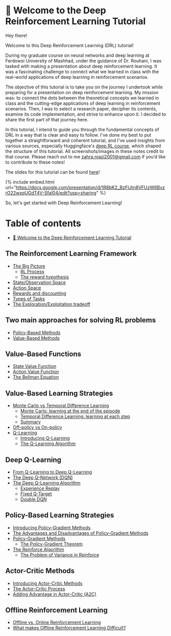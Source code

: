 # 👋 Welcome to the Deep Reinforcement Learning Tutorial

Hey there!

Welcome to this Deep Reinforcement Learning (DRL) tutorial!

During my graduate course on neural networks and deep learning at Ferdowsi University of Mashhad, under the guidance of Dr. Rouhani, I was tasked with making a presentation about deep reinforcement learning. It was a fascinating challenge to connect what we learned in class with the real-world applications of deep learning in reinforcement scenarios.

The objective of this tutorial is to take you on the journey I undertook while preparing for a presentation on deep reinforcement learning. My mission was: to connect the dots between the theoretical concepts we learned in class and the cutting-edge applications of deep learning in reinforcement scenarios. Then, I was to select a research paper, decipher its contents, examine its code implementation, and strive to enhance upon it. I decided to share the first part of that journey here.

In this tutorial, I intend to guide you through the fundamental concepts of DRL in a way that is clear and easy to follow. I've done my best to put together a straightforward and coherent tutorial, and I've used insights from various sources, especially Huggingface's [deep RL course](https://simoninithomas.github.io/deep-rl-course/), which shaped the structure of this tutorial. All screenshots/images in these notes credit to that course. Please reach out to me [zahra.niazi2001@gmail.com](mailto:zahra.niazi2001@gmail.com) if you’d like to contribute to these notes!

The slides for this tutorial can be found [here](https://docs.google.com/presentation/d/1R8bK2\_BzFIJtn8VFUzW6BvzrO22wxqUGdT4V-Sfal04/edit?usp=drive\_link)!

{% include embed.html url="https://docs.google.com/presentation/d/1R8bK2_BzFIJtn8VFUzW6BvzrO22wxqUGdT4V-Sfal04/edit?usp=sharing" %}

So, let's get started with Deep Reinforcement Learning!



# Table of contents

* [👋 Welcome to the Deep Reinforcement Learning Tutorial](README.md)

## The Reinforcement Learning Framework

* [The Big Picture](deep-rl-tutorial/the-reinforcement-learning-framework/the-big-picture/README.md)
  * [RL Process](deep-rl-tutorial/the-reinforcement-learning-framework/the-big-picture/rl-process.md)
  * [The reward hypothesis](deep-rl-tutorial/the-reinforcement-learning-framework/the-big-picture/the-reward-hypothesis.md)
* [State/Observation Space](deep-rl-tutorial/the-reinforcement-learning-framework/state-observation-space.md)
* [Action Space](deep-rl-tutorial/the-reinforcement-learning-framework/action-space.md)
* [Rewards and discounting](deep-rl-tutorial/the-reinforcement-learning-framework/rewards-and-discounting.md)
* [Types of Tasks](deep-rl-tutorial/the-reinforcement-learning-framework/types-of-tasks.md)
* [The Exploration/Exploitation tradeoff](deep-rl-tutorial/the-reinforcement-learning-framework/the-exploration-exploitation-tradeoff.md)

## Two main approaches for solving RL problems

* [Policy-Based Methods](deep-rl-tutorial/two-main-approaches-for-solving-rl-problems/policy-based-methods.md)
* [Value-Based Methods](deep-rl-tutorial/two-main-approaches-for-solving-rl-problems/value-based-methods.md)

## Value-Based Functions

* [State Value Function](deep-rl-tutorial/value-based-functions/state-value-function.md)
* [Action Value Function](deep-rl-tutorial/value-based-functions/action-value-function.md)
* [The Bellman Equation](deep-rl-tutorial/value-based-functions/the-bellman-equation.md)

## Value-Based Learning Strategies

* [Monte Carlo vs Temporal Difference Learning](deep-rl-tutorial/value-based-learning-strategies/monte-carlo-vs-temporal-difference-learning/README.md)
  * [Monte Carlo: learning at the end of the episode](deep-rl-tutorial/value-based-learning-strategies/monte-carlo-vs-temporal-difference-learning/monte-carlo-learning-at-the-end-of-the-episode.md)
  * [Temporal Difference Learning: learning at each step](deep-rl-tutorial/value-based-learning-strategies/monte-carlo-vs-temporal-difference-learning/temporal-difference-learning-learning-at-each-step.md)
  * [Summary](deep-rl-tutorial/value-based-learning-strategies/monte-carlo-vs-temporal-difference-learning/summary.md)
* [Off-policy vs On-policy](deep-rl-tutorial/value-based-learning-strategies/off-policy-vs-on-policy.md)
* [Q-Learning](deep-rl-tutorial/value-based-learning-strategies/q-learning/README.md)
  * [Introducing Q-Learning](deep-rl-tutorial/value-based-learning-strategies/q-learning/introducing-q-learning.md)
  * [The Q-Learning Algorithm](deep-rl-tutorial/value-based-learning-strategies/q-learning/the-q-learning-algorithm.md)

## Deep Q-Learning

* [From Q-Learning to Deep Q-Learning](deep-rl-tutorial/deep-q-learning/from-q-learning-to-deep-q-learning.md)
* [The Deep Q-Network (DQN)](deep-rl-tutorial/deep-q-learning/the-deep-q-network-dqn.md)
* [The Deep Q-Learning Algorithm](deep-rl-tutorial/deep-q-learning/the-deep-q-learning-algorithm/README.md)
  * [Experience Replay](deep-rl-tutorial/deep-q-learning/the-deep-q-learning-algorithm/experience-replay.md)
  * [Fixed Q-Target](deep-rl-tutorial/deep-q-learning/the-deep-q-learning-algorithm/fixed-q-target.md)
  * [Double DQN](deep-rl-tutorial/deep-q-learning/the-deep-q-learning-algorithm/double-dqn.md)

## Policy-Based Learning Strategies

* [Introducing Policy-Gradient Methods](deep-rl-tutorial/policy-based-learning-strategies/introducing-policy-gradient-methods.md)
* [The Advantages and Disadvantages of Policy-Gradient Methods](deep-rl-tutorial/policy-based-learning-strategies/the-advantages-and-disadvantages-of-policy-gradient-methods.md)
* [Policy-Gradient Methods](deep-rl-tutorial/policy-based-learning-strategies/policy-gradient-methods/README.md)
  * [The Policy-Gradient Theorem](deep-rl-tutorial/policy-based-learning-strategies/policy-gradient-methods/the-policy-gradient-theorem.md)
* [The Reinforce Algorithm](deep-rl-tutorial/policy-based-learning-strategies/the-reinforce-algorithm/README.md)
  * [The Problem of Variance in Reinforce](deep-rl-tutorial/policy-based-learning-strategies/the-reinforce-algorithm/the-problem-of-variance-in-reinforce.md)

## Actor-Critic Methods

* [Introducing Actor-Critic Methods](deep-rl-tutorial/actor-critic-methods/introducing-actor-critic-methods.md)
* [The Actor-Critic Process](deep-rl-tutorial/actor-critic-methods/the-actor-critic-process.md)
* [Adding Advantage in Actor-Critic (A2C)](deep-rl-tutorial/actor-critic-methods/adding-advantage-in-actor-critic-a2c.md)

## Offline Reinforcement Learning

* [Offline vs. Online Reinforcement Learning](deep-rl-tutorial/offline-reinforcement-learning/offline-vs.-online-reinforcement-learning.md)
* [What makes Offline Reinforcement Learning Difficult?](deep-rl-tutorial/offline-reinforcement-learning/what-makes-offline-reinforcement-learning-difficult.md)
